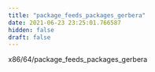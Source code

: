 ```yaml
---
title: "package_feeds_packages_gerbera"
date: 2021-06-23 23:25:01.766587
hidden: false
draft: false
---
```


x86/64/package_feeds_packages_gerbera

